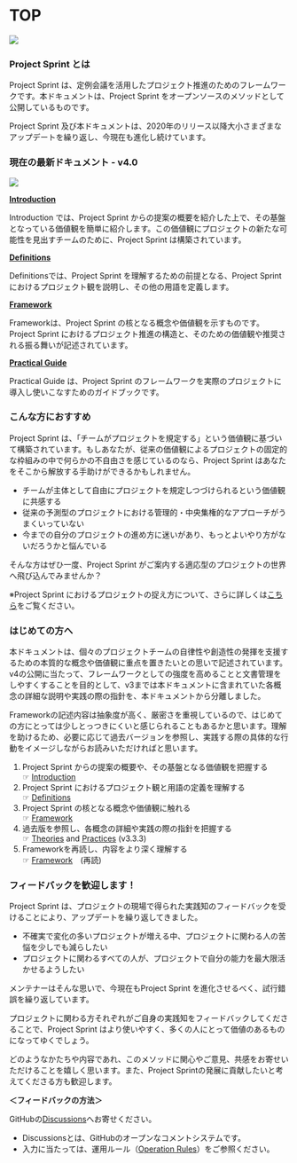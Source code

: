 # TOP

![](images/pjs\_og.png)

### Project Sprint とは

Project Sprint は、定例会議を活用したプロジェクト推進のためのフレームワークです。本ドキュメントは、Project Sprint をオープンソースのメソッドとして公開しているものです。

Project Sprint 及び本ドキュメントは、2020年のリリース以降大小さまざまなアップデートを繰り返し、今現在も進化し続けています。

### 現在の最新ドキュメント - v4.0

![](JA/v4.0/images/illust\_documents.png)

[**Introduction**](JA/v4.0/introduction.md)

Introduction では、Project Sprint からの提案の概要を紹介した上で、その基盤となっている価値観を簡単に紹介します。この価値観にプロジェクトの新たな可能性を見出すチームのために、Project Sprint は構築されています。

[**Definitions**](JA/v4.0/definitions.md)

Definitionsでは、Project Sprint を理解するための前提となる、Project Sprint におけるプロジェクト観を説明し、その他の用語を定義します。

[**Framework**](JA/v4.0/framework.md)

Frameworkは、Project Sprint の核となる概念や価値観を示すものです。Project Sprint におけるプロジェクト推進の構造と、そのための価値観や推奨される振る舞いが記述されています。



[**Practical Guide**](practical-guide.md)

Practical Guide は、Project Sprint のフレームワークを実際のプロジェクトに導入し使いこなすためのガイドブックです。



### こんな方におすすめ

Project Sprint は、「チームがプロジェクトを規定する」という価値観に基づいて構築されています。もしあなたが、従来の価値観によるプロジェクトの固定的な枠組みの中で何らかの不自由さを感じているのなら、Project Sprint はあなたをそこから解放する手助けができるかもしれません。

* チームが主体として自由にプロジェクトを規定しつづけられるという価値観に共感する
* 従来の予測型のプロジェクトにおける管理的・中央集権的なアプローチがうまくいっていない
* 今までの自分のプロジェクトの進め方に迷いがあり、もっとよいやり方がないだろうかと悩んでいる

そんな方はぜひ一度、Project Sprint がご案内する適応型のプロジェクトの世界へ飛び込んでみませんか？

※Project Sprint におけるプロジェクトの捉え方について、さらに詳しくは[こちら](JA/v4.0/definitions.md)をご覧ください。

### はじめての方へ

本ドキュメントは、個々のプロジェクトチームの自律性や創造性の発揮を支援するための本質的な概念や価値観に重点を置きたいとの思いで記述されています。v4の公開に当たって、フレームワークとしての強度を高めることと文書管理をしやすくすることを目的として、v3までは本ドキュメントに含まれていた各概念の詳細な説明や実践の際の指針を、本ドキュメントから分離しました。

Frameworkの記述内容は抽象度が高く、厳密さを重視しているので、はじめての方にとっては少しとっつきにくいと感じられることもあるかと思います。理解を助けるため、必要に応じて過去バージョンを参照し、実践する際の具体的な行動をイメージしながらお読みいただければと思います。

1. Project Sprint からの提案の概要や、その基盤となる価値観を把握する\
   ☞ [Introduction](JA/v4.0/introduction.md)
2. Project Sprint におけるプロジェクト観と用語の定義を理解する\
   ☞ [Definitions](JA/v4.0/definitions.md)
3. Project Sprint の核となる概念や価値観に触れる\
   ☞ [Framework](JA/v4.0/framework.md)
4. 過去版を参照し、各概念の詳細や実践の際の指針を把握する\
   ☞ [Theories](JA/v3.3/theories/) and [Practices](JA/v3.3/practices/) (v3.3.3)
5. Frameworkを再読し、内容をより深く理解する\
   ☞ [Framework](JA/v4.0/framework.md)　(再読)

### フィードバックを歓迎します！

Project Sprint は、プロジェクトの現場で得られた実践知のフィードバックを受けることにより、アップデートを繰り返してきました。

* 不確実で変化の多いプロジェクトが増える中、プロジェクトに関わる人の苦悩を少しでも減らしたい
* プロジェクトに関わるすべての人が、プロジェクトで自分の能力を最大限活かせるようしたい

メンテナーはそんな思いで、今現在もProject Sprint を進化させるべく、試行錯誤を繰り返しています。

プロジェクトに関わる方それぞれがご自身の実践知をフィードバックしてくださることで、Project Sprint はより使いやすく、多くの人にとって価値のあるものになってゆくでしょう。

どのようなかたちや内容であれ、このメソッドに関心やご意見、共感をお寄せいただけることを嬉しく思います。また、Project Sprintの発展に貢献したいと考えてくださる方も歓迎します。

**＜フィードバックの方法＞**

GitHubの[Discussions](https://github.com/copilot-jp/project-sprint/discussions)へお寄せください。

* Discussionsとは、GitHubのオープンなコメントシステムです。
* 入力に当たっては、運用ルール（[Operation Rules](https://github.com/copilot-jp/project-sprint/wiki/Operation-Rules)）をご参照ください。
